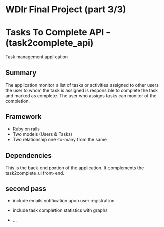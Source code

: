 # WDIr Final Project (part 3/3)

# Tasks To Complete API - (task2complete_api)

Task management application


## Summary

The application monitor a list of tasks or activities assigned to other users
the user to whom the task is assigned is responsible to complete the task and
marked as complete. The user who assigns tasks can monitor of the completion.

## Framework

* Ruby on rails
* Two models (Users & Tasks)
* Two relationship one-to-many from the same

## Dependencies

This is the back-end portion of the application. It complements the
task2complete_ui front-end.  

## second pass

* include emails notification upon user registration
* include task completion statistics with graphs

* ...
